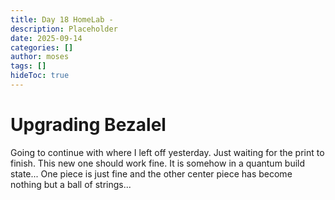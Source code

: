 ```yaml
---
title: Day 18 HomeLab - 
description: Placeholder
date: 2025-09-14
categories: []
author: moses
tags: []
hideToc: true
---
```


# Upgrading Bezalel

Going to continue with where I left off yesterday. Just waiting for the print to finish.
This new one should work fine. It is somehow in a quantum build state... 
One piece is just fine and the other center piece has become nothing but a ball of strings...


